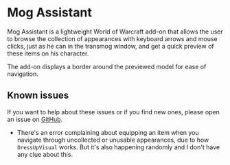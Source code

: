 # Mog Assistant

Mog Assistant is a lightweight World of Warcraft add-on that allows the user to browse the collection of appearances with keyboard arrows and mouse clicks, just as he can in the transmog window, and get a quick preview of these items on his character.

The add-on displays a border around the previewed model for ease of navigation.

## Known issues

If you want to help about these issues or if you find new ones, please open an issue on [GitHub](https://github.com/Meivyn/MogAssistant/issues).

- There's an error complaining about equipping an item when you navigate through uncollected or unusable appearances, due to how ``DressUpVisual`` works. But it's also happening randomly and I don't have any clue about this.
